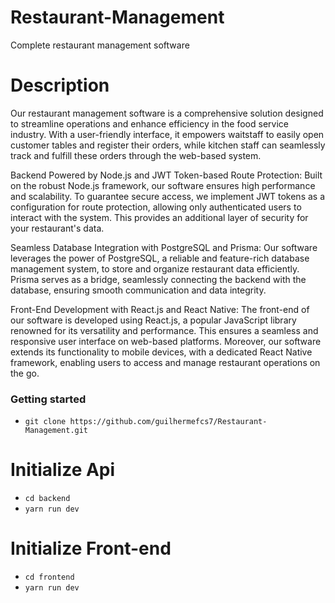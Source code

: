 # Restaurant-Management
Complete restaurant management software

# Description

Our restaurant management software is a comprehensive solution designed to streamline operations and enhance efficiency in the food service industry. With a user-friendly interface, it empowers waitstaff to easily 
open customer tables and register their orders, while kitchen staff can seamlessly track and fulfill these orders through the web-based system.

Backend Powered by Node.js and JWT Token-based Route Protection:
Built on the robust Node.js framework, our software ensures high performance and scalability. To guarantee secure access, we implement JWT tokens as a configuration for route protection, allowing only authenticated 
users to interact with the system. This provides an additional layer of security for your restaurant's data.

Seamless Database Integration with PostgreSQL and Prisma:
Our software leverages the power of PostgreSQL, a reliable and feature-rich database management system, to store and organize restaurant data efficiently. Prisma serves as a bridge, seamlessly connecting the backend 
with the database, ensuring smooth communication and data integrity.

Front-End Development with React.js and React Native:
The front-end of our software is developed using React.js, a popular JavaScript library renowned for its versatility and performance. This ensures a seamless and responsive user interface on web-based platforms. 
Moreover, our software extends its functionality to mobile devices, with a dedicated React Native framework, enabling users to access and manage restaurant operations on the go.

### Getting started
- `git clone https://github.com/guilhermefcs7/Restaurant-Management.git`

# Initialize Api
- `cd backend`
- `yarn run dev`

# Initialize Front-end
- `cd frontend`
- `yarn run dev`
